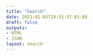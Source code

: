 ```yaml
---
title: "Search"
date: 2023-01-05T19:53:37-03:00
draft: false
outputs:
- HTML
- JSON
layout: search
---
```



